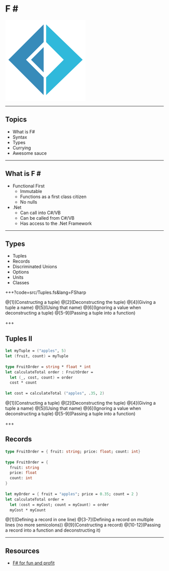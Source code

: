 # F &#35;

![logo](assets/logo.png)

---

## Topics

* What is F#
* Syntax
* Types
* Currying
* Awesome sauce

---

## What is F &#35;

* Functional First
  * Immutable
  * Functions as a first class citizen
  * No nulls
* .Net
  * Can call into C#/VB
  * Can be called from C#/VB
  * Has access to the .Net Framework

---

## Types

* Tuples
* Records
* Discriminated Unions
* Options
* Units
* Classes

+++?code=src/Tuples.fs&lang=FSharp

@[1](Constructing a tuple)
@[2](Deconstructing the tuple)
@[4](Giving a tuple a name)
@[5](Using that name)
@[6](Ignoring a value when deconstructing a tuple)
@[5-9](Passing a tuple into a function)

+++

## Tuples II

```Fsharp
let myTuple = ("apples", 5)
let (fruit, count) = myTuple

type FruitOrder = string * float * int
let calculateTotal order : FruitOrder =
  let (_, cost, count) = order
  cost * count

let cost = calculateTotal ("apples", .35, 2)
```

@[1](Constructing a tuple)
@[2](Deconstructing the tuple)
@[4](Giving a tuple a name)
@[5](Using that name)
@[6](Ignoring a value when deconstructing a tuple)
@[5-9](Passing a tuple into a function)

+++

## Records

```FSharp
type FruitOrder = { fruit: string; price: float; count: int}

type FruitOrder = {
  fruit: string
  price: float
  count: int
}

let myOrder = { fruit = "apples"; price = 0.35; count = 2 }
let calculateTotal order =
  let (cost = myCost; count = myCount) = order
  myCost * myCount
```

@[1](Defining a record in one line)
@[3-7](Defining a record on multiple lines (no more semicolons))
@[9](Constructing a record)
@[10-12](Passing a record into a function and deconstructing it)

---

## Resources

* [F# for fun and profit](https://fsharpforfunandprofit.com)
